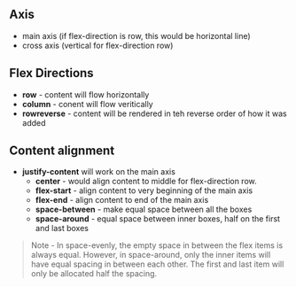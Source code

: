 ## Axis

- main axis (if flex-direction is row, this would be horizontal line)
- cross axis (vertical for flex-direction row)

## Flex Directions

- **row** - content will flow horizontally
- **column** - conent will flow veritically
- **rowreverse** - content will be rendered in teh reverse order of how it was added

## Content alignment

- **justify-content** will work on the main axis
  - **center** - would align content to middle for flex-direction row.
  - **flex-start** - align content to very beginning of the main axis
  - **flex-end** - align content to end of the main axis
  - **space-between** - make equal space between all the boxes
  - **space-around** - equal space between inner boxes, half on the first and last boxes

> Note - In space-evenly, the empty space in between the flex items is always equal. However, in space-around, only the inner items will have equal spacing in between each other. The first and last item will only be allocated half the spacing.
